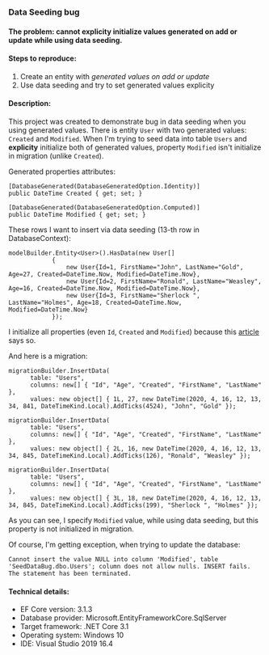 ### Data Seeding bug
#### The problem: cannot explicity initialize values generated on add or update while using data seeding.

#### Steps to reproduce:
1. Create an entity with *generated values on add or update*
2. Use data seeding and try to set generated values explicity

#### Description:
This project was created to demonstrate bug in data seeding when you using generated values. There is entity `User` with two generated values: `Created` and `Modified`. When I'm trying to seed data into table `Users` and **explicity** initialize both of generated values, property `Modified` isn't initialize in migration (unlike `Created`).

Generated properties attributes:
```
[DatabaseGenerated(DatabaseGeneratedOption.Identity)]
public DateTime Created { get; set; }

[DatabaseGenerated(DatabaseGeneratedOption.Computed)]
public DateTime Modified { get; set; }
```

These rows I want to insert via data seeding (13-th row in DatabaseContext):
```
modelBuilder.Entity<User>().HasData(new User[]
            {
                new User{Id=1, FirstName="John", LastName="Gold", Age=27, Created=DateTime.Now, Modified=DateTime.Now},
                new User{Id=2, FirstName="Ronald", LastName="Weasley", Age=16, Created=DateTime.Now, Modified=DateTime.Now},
                new User{Id=3, FirstName="Sherlock ", LastName="Holmes", Age=18, Created=DateTime.Now, Modified=DateTime.Now}
            });
```
I initialize all properties (even `Id`, `Created` and `Modified`) because this [article](https://docs.microsoft.com/en-us/ef/core/modeling/data-seeding) says so.

And here is a migration:
```
migrationBuilder.InsertData(
      table: "Users",
      columns: new[] { "Id", "Age", "Created", "FirstName", "LastName" },
      values: new object[] { 1L, 27, new DateTime(2020, 4, 16, 12, 13, 34, 841, DateTimeKind.Local).AddTicks(4524), "John", "Gold" });

migrationBuilder.InsertData(
      table: "Users",
      columns: new[] { "Id", "Age", "Created", "FirstName", "LastName" },
      values: new object[] { 2L, 16, new DateTime(2020, 4, 16, 12, 13, 34, 845, DateTimeKind.Local).AddTicks(126), "Ronald", "Weasley" });

migrationBuilder.InsertData(
      table: "Users",
      columns: new[] { "Id", "Age", "Created", "FirstName", "LastName" },
      values: new object[] { 3L, 18, new DateTime(2020, 4, 16, 12, 13, 34, 845, DateTimeKind.Local).AddTicks(199), "Sherlock ", "Holmes" });

```

As you can see, I specify `Modified` value, while using data seeding, but this property is not initialized in migration. 

Of course, I'm getting exception, when trying to update the database:
```
Cannot insert the value NULL into column 'Modified', table 'SeedDataBug.dbo.Users'; column does not allow nulls. INSERT fails.
The statement has been terminated.
```
#### Technical details:
- EF Core version: 3.1.3
- Database provider: Microsoft.EntityFrameworkCore.SqlServer
- Target framework: .NET Core 3.1
- Operating system: Windows 10
- IDE: Visual Studio 2019 16.4
